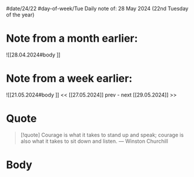 
#date/24/22
#day-of-week/Tue
Daily note of: 28 May 2024 (22nd Tuesday of the year)

# Note from a month earlier:
![[28.04.2024#body ]]

# Note from a week earlier:
![[21.05.2024#body ]]
 << [[27.05.2024]] prev - next [[29.05.2024]] >>
# Quote

> [!quote] Courage is what it takes to stand up and speak; courage is also what it takes to sit down and listen.
> — Winston Churchill
# Body

